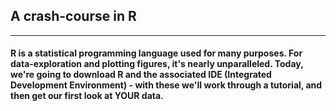 ## A crash-course in R
----
#### R is a statistical programming language used for many purposes. For data-exploration and plotting figures, it's nearly unparalleled. Today, we're going to download R and the associated IDE (Integrated Development Environment) - with these we'll work through a tutorial, and then get our first look at YOUR data. 


